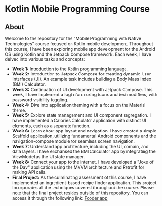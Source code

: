 # Kotlin Mobile Programming Course

## About

Welcome to the repository for the "Mobile Programming with Native Technologies" course focused on Kotlin mobile development. Throughout this course, I have been exploring mobile app development for the Android OS using Kotlin and the Jetpack Compose framework. Each week, I have delved into various tasks and concepts:

- **Week 1:** Introduction to the Kotlin programming language.
- **Week 2:** Introduction to Jetpack Compose for creating dynamic User Interfaces (UI). An example task includes building a Body Mass Index (BMI) Calculator.
- **Week 3:** Continuation of UI development with Jetpack Compose. This week, I have implement a login form using icons and text modifiers, with password visibility toggling.
- **Week 4:** Dive into application theming with a focus on the Material theme.
- **Week 5:** Explore state management and UI component segregation. I have implemented a Calories Calculator application with distinct UI elements, each as a separate function.
- **Week 6:** Learn about app layout and navigation. I have created a simple Scaffold application, utilizing fundamental Android components and the navigation-compose module for seamless screen navigation.
- **Week 7:** Understand app architecture, including the UI, domain, and data layers. I have enchansed the BMI Calculator app by integrating the ViewModel as the UI state manager.
- **Week 8:** Connect your app to the internet. I have developed a "Joke of the Day" application using the MVVM architecture and Retrofit for making API calls.
- **Final Project:** As the culminating assessment of this course, I have implemented an ingredient-based recipe finder application. This project incorporates all the techniques covered throughout the course. Please note that the final project resides outside of this repository. You can access it through the following link: [Fooder.app](https://github.com/Rexol/fooder.app)